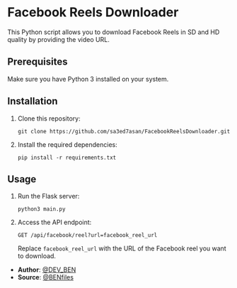 # Facebook Reels Downloader

This Python script allows you to download Facebook Reels in SD and HD quality by providing the video URL.

## Prerequisites

Make sure you have Python 3 installed on your system.

## Installation

1. Clone this repository:
   ```
   git clone https://github.com/sa3ed7asan/FacebookReelsDownloader.git
   ```
2. Install the required dependencies:
   ```
   pip install -r requirements.txt
   ```

## Usage

1. Run the Flask server:
   ```
   python3 main.py
   ```
2. Access the API endpoint:
   ```
   GET /api/facebook/reel?url=facebook_reel_url
   ```
   Replace `facebook_reel_url` with the URL of the Facebook reel you want to download.


- **Author**: [@DEV_BEN](https://t.me/DEV_BEN)
- **Source**: [@BENfiles](https://t.me/BENfiles)
